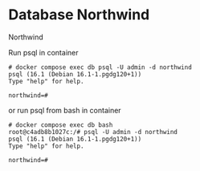 # Database Northwind
Northwind

Run psql in container
```
# docker compose exec db psql -U admin -d northwind
psql (16.1 (Debian 16.1-1.pgdg120+1))
Type "help" for help.

northwind=#
```

or run psql from bash in container
```
# docker compose exec db bash
root@c4adb8b1027c:/# psql -U admin -d northwind
psql (16.1 (Debian 16.1-1.pgdg120+1))
Type "help" for help.

northwind=#
```
